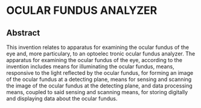 # OCULAR FUNDUS ANALYZER

## Abstract
This invention relates to apparatus for examining the ocular fundus of the eye and, more particulary, to an optoelec tronic ocular fundus analyzer. The apparatus for examining the ocular fundus of the eye, according to the invention includes means for illuminating the ocular fundus, means, responsive to the light reflected by the ocular fundus, for forming an image of the ocular fundus at a detecting plane, means for sensing and scanning the image of the ocular fundus at the detecting plane, and data processing means, coupled to said sensing and scanning means, for storing digitally and displaying data about the ocular fundus.